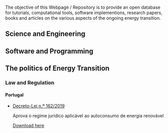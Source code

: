 
<!-- # Energy Commons -->
<!--  **Tools and Information Database for the science, engineering, economics and politics of the Energy Transition** -->

The objective of this Webpage / Repository is to provide an open database for tutorials, computational tools, software implementions, research papers, books and articles on the various aspects of the ongoing energy transition.


## Science and Engineering

## Software and Programming

## The politics of Energy Transition 

### Law and Regulation
#### Portugal

* [Decreto-Lei n.º 162/2019](https://dre.pt/pesquisa/-/search/125692189/details/maximized)

  Aprova o regime jurídico aplicável ao autoconsumo de energia renovável

  [Download here](https://dre.pt/application/conteudo/125692189)
